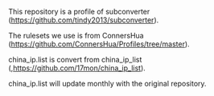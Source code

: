 This repository is a profile of subconverter (https://github.com/tindy2013/subconverter).  

The rulesets we use is from ConnersHua (https://github.com/ConnersHua/Profiles/tree/master).

china_ip.list is convert from china_ip_list (,https://github.com/17mon/china_ip_list).  

china_ip.list will update monthly with the original repository.  
